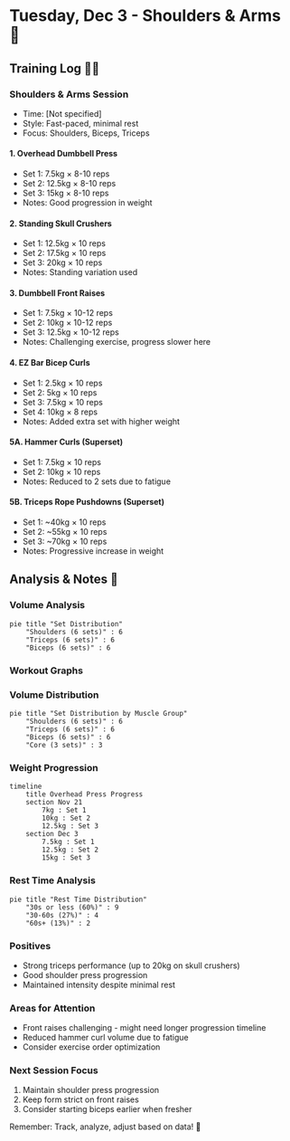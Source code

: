 # Tuesday, Dec 3 - Shoulders & Arms 💪

## Training Log 🏋️‍♂️
### Shoulders & Arms Session
- Time: [Not specified]
- Style: Fast-paced, minimal rest
- Focus: Shoulders, Biceps, Triceps

#### 1. Overhead Dumbbell Press
- Set 1: 7.5kg × 8-10 reps
- Set 2: 12.5kg × 8-10 reps
- Set 3: 15kg × 8-10 reps
- Notes: Good progression in weight

#### 2. Standing Skull Crushers
- Set 1: 12.5kg × 10 reps
- Set 2: 17.5kg × 10 reps
- Set 3: 20kg × 10 reps
- Notes: Standing variation used

#### 3. Dumbbell Front Raises
- Set 1: 7.5kg × 10-12 reps
- Set 2: 10kg × 10-12 reps
- Set 3: 12.5kg × 10-12 reps
- Notes: Challenging exercise, progress slower here

#### 4. EZ Bar Bicep Curls
- Set 1: 2.5kg × 10 reps
- Set 2: 5kg × 10 reps
- Set 3: 7.5kg × 10 reps
- Set 4: 10kg × 8 reps
- Notes: Added extra set with higher weight

#### 5A. Hammer Curls (Superset)
- Set 1: 7.5kg × 10 reps
- Set 2: 10kg × 10 reps
- Notes: Reduced to 2 sets due to fatigue

#### 5B. Triceps Rope Pushdowns (Superset)
- Set 1: ~40kg × 10 reps
- Set 2: ~55kg × 10 reps
- Set 3: ~70kg × 10 reps
- Notes: Progressive increase in weight

## Analysis & Notes 📝
### Volume Analysis
```mermaid
pie title "Set Distribution"
    "Shoulders (6 sets)" : 6
    "Triceps (6 sets)" : 6
    "Biceps (6 sets)" : 6
```

### Workout Graphs
### Volume Distribution
```mermaid
pie title "Set Distribution by Muscle Group"
    "Shoulders (6 sets)" : 6
    "Triceps (6 sets)" : 6
    "Biceps (6 sets)" : 6
    "Core (3 sets)" : 3
```

### Weight Progression
```mermaid
timeline
    title Overhead Press Progress
    section Nov 21
        7kg : Set 1
        10kg : Set 2
        12.5kg : Set 3
    section Dec 3
        7.5kg : Set 1
        12.5kg : Set 2
        15kg : Set 3
```

### Rest Time Analysis
```mermaid
pie title "Rest Time Distribution"
    "30s or less (60%)" : 9
    "30-60s (27%)" : 4
    "60s+ (13%)" : 2
```

### Positives
- Strong triceps performance (up to 20kg on skull crushers)
- Good shoulder press progression
- Maintained intensity despite minimal rest

### Areas for Attention
- Front raises challenging - might need longer progression timeline
- Reduced hammer curl volume due to fatigue
- Consider exercise order optimization

### Next Session Focus
1. Maintain shoulder press progression
2. Keep form strict on front raises
3. Consider starting biceps earlier when fresher

Remember: Track, analyze, adjust based on data! 💪
